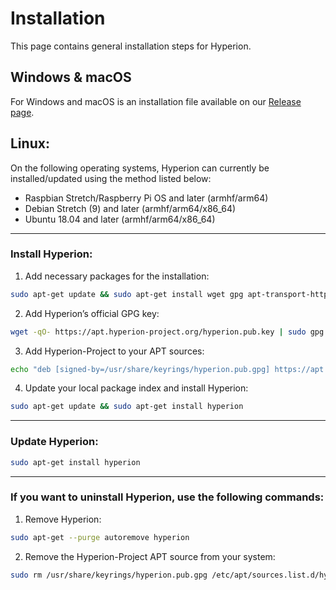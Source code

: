 
# Installation
This page contains general installation steps for Hyperion.

## Windows & macOS
For Windows and macOS is an installation file available on our [Release page](https://github.com/hyperion-project/hyperion.ng/releases).

## Linux:
On the following operating systems, Hyperion can currently be installed/updated using the method listed below:
- Raspbian Stretch/Raspberry Pi OS and later (armhf/arm64)
- Debian Stretch (9) and later (armhf/arm64/x86_64)
- Ubuntu 18.04 and later (armhf/arm64/x86_64)

***

### Install Hyperion:
1. Add necessary packages for the installation:
```bash
sudo apt-get update && sudo apt-get install wget gpg apt-transport-https lsb-release
```

2. Add Hyperion’s official GPG key:
```bash
wget -qO- https://apt.hyperion-project.org/hyperion.pub.key | sudo gpg --dearmor -o /usr/share/keyrings/hyperion.pub.gpg
```

3. Add Hyperion-Project to your APT sources:
```bash
echo "deb [signed-by=/usr/share/keyrings/hyperion.pub.gpg] https://apt.hyperion-project.org/ $(lsb_release -cs) main" | sudo tee /etc/apt/sources.list.d/hyperion.list
```

4. Update your local package index and install Hyperion:
```bash
sudo apt-get update && sudo apt-get install hyperion
```
***

### Update Hyperion:
```bash
sudo apt-get install hyperion
```
***

### If you want to uninstall Hyperion, use the following commands:
1. Remove Hyperion:
```bash
sudo apt-get --purge autoremove hyperion
```

2. Remove the Hyperion-Project APT source from your system:
```bash
sudo rm /usr/share/keyrings/hyperion.pub.gpg /etc/apt/sources.list.d/hyperion.list
```
